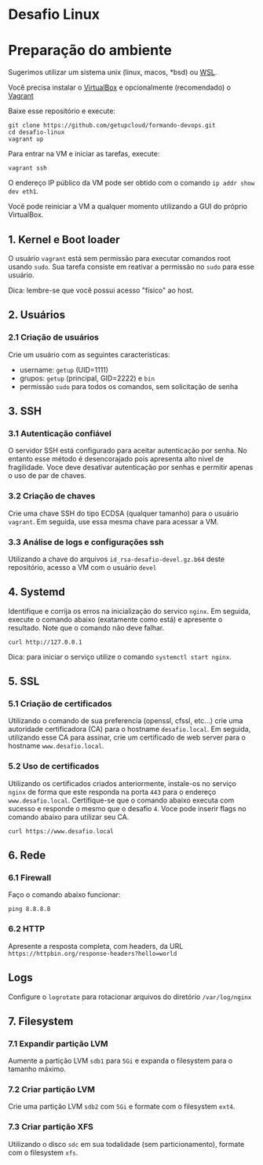 # Desafio Linux

# Preparação do ambiente

Sugerimos utilizar um sistema unix (linux, macos, \*bsd) ou [WSL](https://docs.microsoft.com/pt-br/windows/wsl/install).

Você precisa instalar o [VirtualBox](https://www.virtualbox.org) e opcionalmente (recomendado) o [Vagrant](https://www.vagrantup.com)

Baixe esse repositório e execute:

```
git clone https://github.com/getupcloud/formando-devops.git
cd desafio-linux
vagrant up
```

Para entrar na VM e iniciar as tarefas, execute:

```
vagrant ssh
```

O endereço IP público da VM pode ser obtido com o comando `ip addr show dev eth1`.

Você pode reiniciar a VM a qualquer momento utilizando a GUI do próprio VirtualBox.

## 1. Kernel e Boot loader

O usuário `vagrant` está sem permissão para executar comandos root usando `sudo`.
Sua tarefa consiste em reativar a permissão no `sudo` para esse usuário.

Dica: lembre-se que você possui acesso "físico" ao host.

## 2. Usuários

### 2.1 Criação de usuários

Crie um usuário com as seguintes características:

- username: `getup` (UID=1111)
- grupos: `getup` (principal, GID=2222) e `bin`
- permissão `sudo` para todos os comandos, sem solicitação de senha

## 3. SSH

### 3.1 Autenticação confiável

O servidor SSH está configurado para aceitar autenticação por senha. No entanto esse método é desencorajado
pois apresenta alto nivel de fragilidade. Voce deve desativar autenticação por senhas e permitir apenas o uso
de par de chaves.

### 3.2 Criação de chaves

Crie uma chave SSH do tipo ECDSA (qualquer tamanho) para o usuário `vagrant`. Em seguida, use essa mesma chave
para acessar a VM.

### 3.3 Análise de logs e configurações ssh

Utilizando a chave do arquivos `id_rsa-desafio-devel.gz.b64` deste repositório, acesso a VM com o usuário `devel`

## 4. Systemd

Identifique e corrija os erros na inicialização do servico `nginx`.
Em seguida, execute o comando abaixo (exatamente como está) e apresente o resultado.
Note que o comando não deve falhar.

```
curl http://127.0.0.1
```

Dica: para iniciar o serviço utilize o comando `systemctl start nginx`.

## 5. SSL

### 5.1 Criação de certificados

Utilizando o comando de sua preferencia (openssl, cfssl, etc...) crie uma autoridade certificadora (CA) para o hostname `desafio.local`.
Em seguida, utilizando esse CA para assinar, crie um certificado de web server para o hostname `www.desafio.local`.

### 5.2 Uso de certificados

Utilizando os certificados criados anteriormente, instale-os no serviço `nginx` de forma que este responda na porta `443` para o endereço
`www.desafio.local`. Certifique-se que o comando abaixo executa com sucesso e responde o mesmo que o desafio `4`. Voce pode inserir flags no comando
abaixo para utilizar seu CA.

```
curl https://www.desafio.local
```

## 6. Rede

### 6.1 Firewall

Faço o comando abaixo funcionar:

```
ping 8.8.8.8
```

### 6.2 HTTP

Apresente a resposta completa, com headers, da URL `https://httpbin.org/response-headers?hello=world`

## Logs

Configure o `logrotate` para rotacionar arquivos do diretório `/var/log/nginx`

## 7. Filesystem

### 7.1 Expandir partição LVM

Aumente a partição LVM `sdb1` para `5Gi` e expanda o filesystem para o tamanho máximo.

### 7.2 Criar partição LVM

Crie uma partição LVM `sdb2` com `5Gi` e formate com o filesystem `ext4`.

### 7.3 Criar partição XFS

Utilizando o disco `sdc` em sua todalidade (sem particionamento), formate com o filesystem `xfs`.
